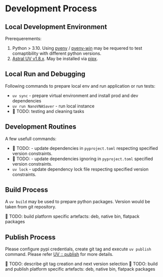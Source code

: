 # Development Process

## Local Development Environment

Prerequerements:

1. Python > 3.10. Using [pyenv](https://github.com/pyenv/pyenv) / [pyenv-win](https://github.com/pyenv-win/pyenv-win) may be requered to test comaptibility with different python versions.
2. [Astral UV v1.8.x](https://docs.astral.sh/uv/). May be installed via [pipx](https://pipx.pypa.io/latest/installation/).

## Local Run and Debugging

Following commands to prepare local env and run application or run tests:

* `uv sync` - prepare virtual environment and install prod and dev dependencies
* `uv run NanoVNASaver` - run local instance
* 🚧 TODO: testing and cleaning tasks
 
## Development Routines

A few usefull commands:

* 🚧 TODO: - update dependencies in `pyproject.toml` respecting specified version constraints.
* 🚧 TODO: - update dependencies ignoring in `pyproject.toml` specified version constraints.
* `uv lock` - update dependency lock file respecting specified version constraints.

## Build Process

A `uv build` may be used to prepare python packages. Version would be taken from git repository.

🚧 TODO: build platform specific artefacts: deb, native bin, flatpack packages

## Publish Process

Please configure pypi credentials, create git tag and execute `uv publish` command. Please refer [UV :: publish](https://docs.astral.sh/uv/guides/publish/) for more details.

🚧 TODO: describe git tag creation and next version selection
🚧 TODO: build and publish platform specific artefacts: deb, native bin, flatpack packages